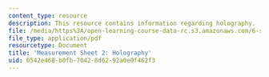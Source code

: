 ```yaml
---
content_type: resource
description: This resource contains information regarding holography.
file: /media/https%3A/open-learning-course-data-rc.s3.amazonaws.com/6-s079-nanomaker-spring-2013/0542e468b0fb70428d6292a0e0f462f3_MIT6_S079S13_lab02.pdf
file_type: application/pdf
resourcetype: Document
title: 'Measurement Sheet 2: Holography'
uid: 0542e468-b0fb-7042-8d62-92a0e0f462f3
---
```

